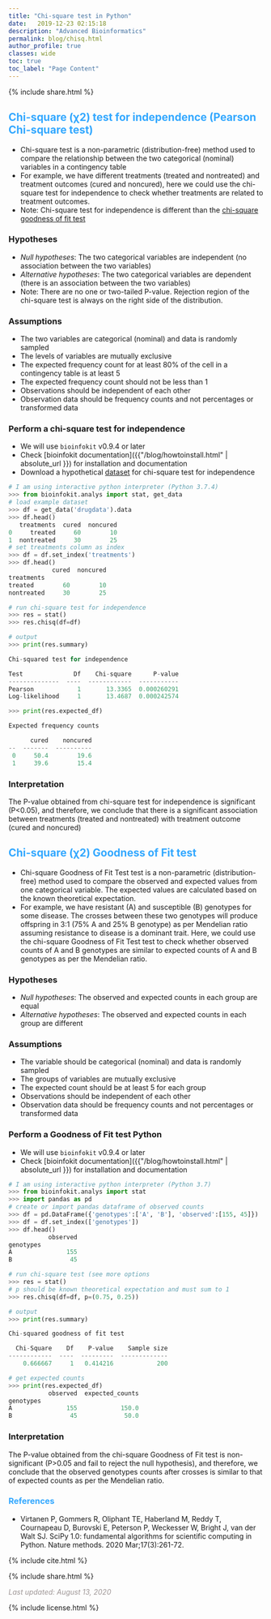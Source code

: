 ```yaml
---
title: "Chi-square test in Python"
date:   2019-12-23 02:15:18
description: "Advanced Bioinformatics"
permalink: blog/chisq.html
author_profile: true
classes: wide
toc: true
toc_label: "Page Content"
---
```

<p>
{% include  share.html %}
</p>

## <span style="color:#33a8ff"> Chi-square (χ2) test for independence (Pearson Chi-square test)</span>
 - Chi-square test is a non-parametric (distribution-free) method used to compare the relationship between the two 
   categorical (nominal) variables in a contingency table
 - For example, we have different treatments (treated and nontreated) and treatment outcomes (cured and noncured), here
   we could use the chi-square test for independence to check whether treatments are related to treatment outcomes.
 - Note: Chi-square test for independence is different than the 
   <a href='https://reneshbedre.github.io/blog/chisq.html#-what-is-a-chi-square-%CF%872-goodness-of-fit-test'>chi-square goodness of fit test</a>
 
### Hypotheses
 - <i>Null hypotheses</i>: The two categorical variables are independent (no association between the two variables)
 - <i>Alternative hypotheses</i>: The two categorical variables are dependent (there is an association between the two variables)
- Note: There are no one or two-tailed P-value. Rejection region of the chi-square test is always on the right side of 
  the distribution.
 
### Assumptions
- The two variables are categorical (nominal) and data is randomly sampled
- The levels of variables are mutually exclusive 
- The expected frequency count for at least 80% of the cell in a contingency table is at least 5
- The expected frequency count should not be less than 1
- Observations should be independent of each other
- Observation data should be frequency counts and not percentages or transformed data

### Perform a chi-square test for independence 
- We will use `bioinfokit` v0.9.4 or later
- Check [bioinfokit documentation]({{"/blog/howtoinstall.html" | absolute_url }}) for installation and documentation
- Download a hypothetical <a href="/assets/posts/chisq/drugdata.csv">dataset</a> for chi-square test for independence

```python
# I am using interactive python interpreter (Python 3.7.4)
>>> from bioinfokit.analys import stat, get_data
# load example dataset
>>> df = get_data('drugdata').data
>>> df.head()
   treatments  cured  noncured
0     treated     60        10
1  nontreated     30        25
# set treatments column as index
>>> df = df.set_index('treatments')
>>> df.head()
            cured  noncured
treatments
treated        60        10
nontreated     30        25

# run chi-square test for independence
>>> res = stat()
>>> res.chisq(df=df)

# output
>>> print(res.summary)

Chi-squared test for independence

Test              Df    Chi-square      P-value
--------------  ----  ------------  -----------
Pearson            1       13.3365  0.000260291
Log-likelihood     1       13.4687  0.000242574

>>> print(res.expected_df)

Expected frequency counts

      cured    noncured
--  -------  ----------
 0     50.4        19.6
 1     39.6        15.4

``` 
<!--
Generated mosaic plot,

<p align="center">
<img src="/assets/posts/chisq/mosaic.png" width="500">
</p>

-->

### Interpretation
The P-value obtained from chi-square test for independence is significant (P<0.05), and therefore, we conclude 
that there is a significant association between treatments (treated and nontreated) with treatment outcome 
(cured and noncured)


## <span style="color:#33a8ff"> Chi-square (χ2) Goodness of Fit test </span>
- Chi-square Goodness of Fit Test test is a non-parametric (distribution-free) method used to compare the observed and 
  expected values from one categorical variable. The expected values are calculated based on the known theoretical 
  expectation.
- For example, we have resistant (A)  and susceptible (B) genotypes for some disease. The crosses between these
  two genotypes will produce offspring in 3:1  (75% A and 25% B genotype) as per Mendelian ratio assuming resistance to 
  disease is a dominant trait. Here, we could use the chi-square Goodness of Fit Test test to check whether observed 
  counts of A and B genotypes are similar to expected counts of A and B genotypes as per the Mendelian ratio.
  
### Hypotheses  
 - <i>Null hypotheses</i>: The observed and expected counts in each group are equal
 - <i>Alternative hypotheses</i>: The observed and expected counts in each group are different
  
### Assumptions
- The variable should be categorical (nominal) and data is randomly sampled
- The groups of variables are mutually exclusive 
- The expected count should be at least 5 for each group
- Observations should be independent of each other
- Observation data should be frequency counts and not percentages or transformed data  
  
### Perform a Goodness of Fit test Python
- We will use `bioinfokit` v0.9.4 or later
- Check [bioinfokit documentation]({{"/blog/howtoinstall.html" | absolute_url }}) for installation and documentation

```python
# I am using interactive python interpreter (Python 3.7)
>>> from bioinfokit.analys import stat
>>> import pandas as pd
# create or import pandas dataframe of observed counts
>>> df = pd.DataFrame({'genotypes':['A', 'B'], 'observed':[155, 45]})
>>> df = df.set_index(['genotypes'])
>>> df.head()
           observed
genotypes
A               155
B                45

# run chi-square test (see more options 
>>> res = stat()
# p should be known theoretical expectation and must sum to 1
>>> res.chisq(df=df, p=(0.75, 0.25))

# output
>>> print(res.summary)

Chi-squared goodness of fit test

  Chi-Square    Df    P-value    Sample size
------------  ----  ---------  -------------
    0.666667     1   0.414216            200

# get expected counts
>>> print(res.expected_df)
           observed  expected_counts
genotypes
A               155            150.0
B                45             50.0

``` 

### Interpretation
The P-value obtained from the chi-square Goodness of Fit test  is non-significant (P>0.05 and fail to reject the null 
hypothesis), and therefore, we conclude that the observed genotypes counts after crosses is similar to that of expected 
counts as per the Mendelian ratio.


### <span style="color:#33a8ff"> References </span>
- Virtanen P, Gommers R, Oliphant TE, Haberland M, Reddy T, Cournapeau D, Burovski E, Peterson P, Weckesser W, Bright J, van der Walt SJ.
  SciPy 1.0: fundamental algorithms for scientific computing in Python. Nature methods. 2020 Mar;17(3):261-72.

<p>
{% include  cite.html %}
</p>

<p>
{% include  share.html %}
</p>
    
<span style="color:#9e9696"><i> Last updated: August 13, 2020</i> </span>    

<p>
{% include  license.html %}
</p>